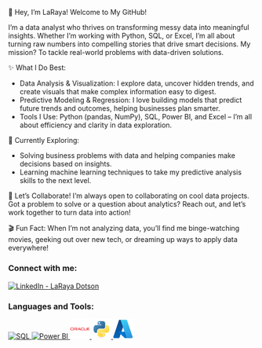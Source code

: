 👋 Hey, I’m LaRaya! Welcome to My GitHub!

I’m a data analyst who thrives on transforming messy data into meaningful insights. Whether I’m working with Python, SQL, or Excel, I’m all about turning raw numbers into compelling stories that drive smart decisions. My mission? To tackle real-world problems with data-driven solutions.

✨ What I Do Best:

- Data Analysis & Visualization: I explore data, uncover hidden trends, and create visuals that make complex information easy to digest.
- Predictive Modeling & Regression: I love building models that predict future trends and outcomes, helping businesses plan smarter.
- Tools I Use: Python (pandas, NumPy), SQL, Power BI, and Excel – I’m all about efficiency and clarity in data exploration.

🌱 Currently Exploring:
- Solving business problems with data and helping companies make decisions based on insights.
- Learning machine learning techniques to take my predictive analysis skills to the next level.

🤝 Let’s Collaborate!
I’m always open to collaborating on cool data projects. Got a problem to solve or a question about analytics? Reach out, and let’s work together to turn data into action!

🎬 Fun Fact:
When I’m not analyzing data, you’ll find me binge-watching movies, geeking out over new tech, or dreaming up ways to apply data everywhere!

<h3 align="left">Connect with me:</h3>
<p align="left">
  <a href="https://www.linkedin.com/in/larae-dotson" target="_blank">
    <img align="center" src="https://raw.githubusercontent.com/rahuldkjain/github-profile-readme-generator/master/src/images/icons/Social/linked-in-alt.svg" alt="LinkedIn - LaRaya Dotson" height="30" width="40" />
  </a>
</p>

<h3 align="left">Languages and Tools:</h3>
<p align="left">
  <a href="https://th.bing.com/th/id/OIP.3R-Nxo8GGuo6HhDRZghoKgHaHa?pid=ImgDet&w=474&h=474&rs=1" target="_blank" rel="noreferrer">
    <img src="https://th.bing.com/th/id/OIP.3R-Nxo8GGuo6HhDRZghoKgHaHa?pid=ImgDet&w=474&h=474&rs=1" alt="SQL" width="40" height="40"/>
  </a>
  <a href="https://images.ctfassets.net/te2janzw7nut/7Eq5Ka08qm8SSCRrzxzZqB/c59c8e54d042b383fabff63604acf472/Microsoft-Power-BI_logo.webp" target="_blank" rel="noreferrer">
    <img src="https://th.bing.com/th/id/OIP.9eociy9v0Ivhxhq3KKVRaQAAAA?rs=1&pid=ImgDetMain" alt="Power BI" width="40" height="40"/>
  </a>
  <a href="https://apex.oracle.com/" target="_blank" rel="noreferrer">
    <img src="https://raw.githubusercontent.com/devicons/devicon/master/icons/oracle/oracle-original.svg" alt="Oracle APEX" width="40" height="40"/>
  </a>
  <a href="https://www.python.org" target="_blank" rel="noreferrer">
    <img src="https://raw.githubusercontent.com/devicons/devicon/master/icons/python/python-original.svg" alt="Python" width="40" height="40"/>
  </a>
  <a href="https://azure.microsoft.com/en-in/" target="_blank" rel="noreferrer">
    <img src="https://raw.githubusercontent.com/devicons/devicon/master/icons/azure/azure-original.svg" alt="Azure" width="40" height="40"/>
  </a>
</p>







<!---
LaRaya2005/LaRaya2005 is a ✨ special ✨ repository because its `README.md` (this file) appears on your GitHub profile.
You can click the Preview link to take a look at your changes.
--->
